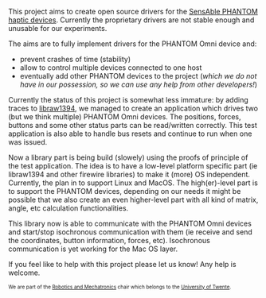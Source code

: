 This project aims to create open source drivers for the [SensAble PHANTOM haptic devices](http://www.sensable.com/products-haptic-devices.htm). Currently the proprietary drivers are not stable enough and unusable for our experiments.

The aims are to fully implement drivers for the PHANTOM Omni device and:
  * prevent crashes of time (stability)
  * allow to control multiple devices connected to one host
  * eventually add other PHANTOM devices to the project (_which we do not have in our possession, so we can use any help from other developers!_)

Currently the status of this project is somewhat less immature: by adding traces to [libraw1394](http://sourceforge.net/projects/libraw1394/), we managed to create an application which drives two (but we think multiple) PHANTOM Omni devices. The positions, forces, buttons and some other status parts can be read/written correctly. This test application is also able to handle bus resets and continue to run when one was issued.

Now a library part is being build (slowely) using the proofs of principle of the test application. The idea is to have a low-level platform specific part (ie libraw1394 and other firewire libraries) to make it (more) OS independent. Currently, the plan in to support Linux and MacOS. The high(er)-level part is to support the PHANTOM devices, depending on our needs it might be possible that we also create an even higher-level part with all kind of matrix, angle, etc calculation functionalities.

This library now is able to communicate with the PHANTOM Omni devices and start/stop isochronous communication with them (ie receive and send the coordinates, button information, forces, etc). Isochronous communication is yet working for the Mac OS layer.

If you feel like to help with this project please let us know! Any help is welcome.

<font size='1'>We are part of the <a href='http://www.ce.utwente.nl/'>Robotics and Mechatronics</a> chair which belongs to the <a href='http://www.utwente.nl/'>University of Twente</a>.</font>